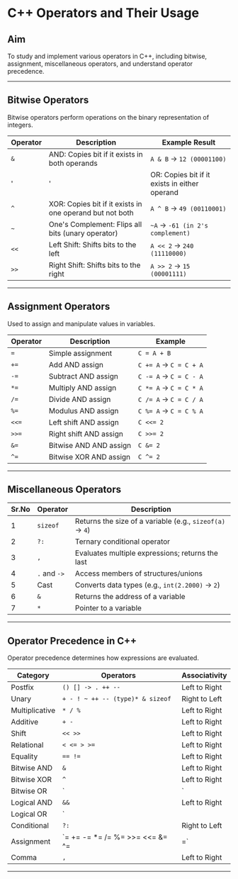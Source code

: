 
# C++ Operators and Their Usage

## Aim
To study and implement various operators in C++, including bitwise, assignment, miscellaneous operators, and understand operator precedence.

---

## Bitwise Operators

Bitwise operators perform operations on the binary representation of integers.

| Operator | Description                                                             | Example Result                        |
|----------|-------------------------------------------------------------------------|----------------------------------------|
| `&`      | AND: Copies bit if it exists in both operands                          | `A & B` → `12 (00001100)`              |
| '|'     | OR: Copies bit if it exists in either operand                          | `A | B` → `61 (00111101)`              |
| `^`      | XOR: Copies bit if it exists in one operand but not both               | `A ^ B` → `49 (00110001)`              |
| `~`      | One's Complement: Flips all bits (unary operator)                      | `~A` → `-61 (in 2's complement)`       |
| `<<`     | Left Shift: Shifts bits to the left                                    | `A << 2` → `240 (11110000)`            |
| `>>`     | Right Shift: Shifts bits to the right                                  | `A >> 2` → `15 (00001111)`             |

---

## Assignment Operators

Used to assign and manipulate values in variables.

| Operator | Description                                              | Example                |
|----------|----------------------------------------------------------|------------------------|
| `=`      | Simple assignment                                        | `C = A + B`            |
| `+=`     | Add AND assign                                            | `C += A` → `C = C + A` |
| `-=`     | Subtract AND assign                                       | `C -= A` → `C = C - A` |
| `*=`     | Multiply AND assign                                       | `C *= A` → `C = C * A` |
| `/=`     | Divide AND assign                                         | `C /= A` → `C = C / A` |
| `%=`     | Modulus AND assign                                        | `C %= A` → `C = C % A` |
| `<<=`    | Left shift AND assign                                     | `C <<= 2`              |
| `>>=`    | Right shift AND assign                                    | `C >>= 2`              |
| `&=`     | Bitwise AND AND assign                                    | `C &= 2`               |
| `^=`     | Bitwise XOR AND assign                                    | `C ^= 2`               |

---

## Miscellaneous Operators

| Sr.No | Operator         | Description                                                                 |
|-------|------------------|-----------------------------------------------------------------------------|
| 1     | `sizeof`         | Returns the size of a variable (e.g., `sizeof(a)` → `4`)                    |
| 2     | `?:`             | Ternary conditional operator                                                |
| 3     | `,`              | Evaluates multiple expressions; returns the last                            |
| 4     | `.` and `->`     | Access members of structures/unions                                         |
| 5     | Cast             | Converts data types (e.g., `int(2.2000)` → `2`)                             |
| 6     | `&`              | Returns the address of a variable                                           |
| 7     | `*`              | Pointer to a variable                                                       |

---

## Operator Precedence in C++

Operator precedence determines how expressions are evaluated.

| Category       | Operators                                 | Associativity     |
|----------------|-------------------------------------------|-------------------|
| Postfix        | `() [] -> . ++ --`                        | Left to Right     |
| Unary          | `+ - ! ~ ++ -- (type)* & sizeof`          | Right to Left     |
| Multiplicative | `* / %`                                   | Left to Right     |
| Additive       | `+ -`                                     | Left to Right     |
| Shift          | `<< >>`                                   | Left to Right     |
| Relational     | `< <= > >=`                               | Left to Right     |
| Equality       | `== !=`                                   | Left to Right     |
| Bitwise AND    | `&`                                       | Left to Right     |
| Bitwise XOR    | `^`                                       | Left to Right     |
| Bitwise OR     | `|`                                       | Left to Right     |
| Logical AND    | `&&`                                      | Left to Right     |
| Logical OR     | `||`                                      | Left to Right     |
| Conditional    | `?:`                                      | Right to Left     |
| Assignment     | `= += -= *= /= %= >>= <<= &= ^= |=`       | Right to Left     |
| Comma          | `,`                                       | Left to Right     |

---
